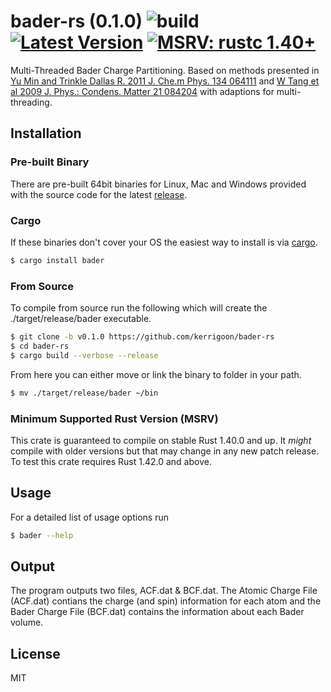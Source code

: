 # bader-rs (0.1.0) ![build](https://github.com/kerrigoon/bader-rs/workflows/build/badge.svg?branch=master) [![Latest Version]][crates.io] [![MSRV: rustc 1.40+]][Rust 1.40]
[Latest Version]: https://img.shields.io/crates/v/bader.svg
[crates.io]: https://crates.io/crates/bader
[MSRV: rustc 1.40+]: https://img.shields.io/badge/MSRV-rustc_1.40+-lightgray.svg
[Rust 1.40]: https://blog.rust-lang.org/2019/12/19/Rust-1.40.0.html
Multi-Threaded Bader Charge Partitioning. Based on methods presented in [Yu Min  and Trinkle Dallas R. 2011  J. Che.m Phys. 134 064111] and [W Tang et al 2009 J. Phys.: Condens. Matter 21 084204] with adaptions for multi-threading.
## Installation
### Pre-built Binary
There are pre-built 64bit binaries for Linux, Mac and Windows provided with the source code for the latest [release].
### Cargo
If these binaries don't cover your OS the easiest way to install is via [cargo].
```sh
$ cargo install bader
```
### From Source
To compile from source run the following which will create the ./target/release/bader executable.
```sh
$ git clone -b v0.1.0 https://github.com/kerrigoon/bader-rs
$ cd bader-rs
$ cargo build --verbose --release
```
From here you can either move or link the binary to folder in your path.
```sh
$ mv ./target/release/bader ~/bin
```
### Minimum Supported Rust Version (MSRV)
This crate is guaranteed to compile on stable Rust 1.40.0 and up. It *might* compile with older versions but that may change in any new patch release.
To test this crate requires Rust 1.42.0 and above.
## Usage
For a detailed list of usage options run
```sh
$ bader --help
```
## Output
The program outputs two files, ACF.dat & BCF.dat. The Atomic Charge File (ACF.dat) contians the charge (and spin) information for each atom and the Bader Charge File (BCF.dat) contains the information about each Bader volume.
## License
MIT

[//]: # (These are reference links used in the body of this note and get stripped out when the markdown processor does its job. There is no need to format nicely because it shouldn't be seen. Thanks SO - http://stackoverflow.com/questions/4823468/store-comments-in-markdown-syntax)

[release]: <https://github.com/kerrigoon/bader-rs/releases/tag/v0.1.0>
[Yu Min  and Trinkle Dallas R. 2011  J. Che.m Phys. 134 064111]: <https://doi.org/10.1063/1.3553716>
[W Tang et al 2009 J. Phys.: Condens. Matter 21 084204]: <https://doi.org/10.1088/0953-8984/21/8/084204>
[cargo]: <https://doc.rust-lang.org/cargo/getting-started/installation.html>
